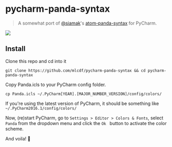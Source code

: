 # pycharm-panda-syntax

> A somewhat port of [@siamak](https://github.com/siamak)'s [atom-panda-syntax](https://github.com/siamak/atom-panda-syntax) for PyCharm.

![](screenshot.png)

## Install

Clone this repo and cd into it
```
git clone https://github.com/mlcdf/pycharm-panda-syntax && cd pycharm-panda-syntax
```

Copy Panda.icls to your PyCharm config folder. 
```
cp Panda.icls ~/.PyCharm[YEAR].[MAJOR_NUMBER_VERSION]/config/colors/
```
If you're using the latest version of PyCharm, it should be something like `~/.PyCharm2016.1/config/colors/`

Now, (re)start PyCharm, go to `Settings > Editor > Colors & Fonts`, select `Panda` from the dropdown menu and click the `Ok ` button to activate the color scheme.

And voila! :clap:

